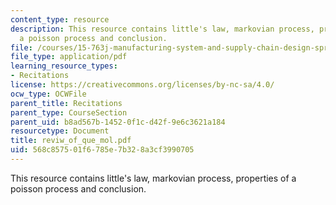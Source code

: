 ```yaml
---
content_type: resource
description: This resource contains little's law, markovian process, properties of
  a poisson process and conclusion.
file: /courses/15-763j-manufacturing-system-and-supply-chain-design-spring-2005/568c857501f6785e7b328a3cf3990705_reviw_of_que_mol.pdf
file_type: application/pdf
learning_resource_types:
- Recitations
license: https://creativecommons.org/licenses/by-nc-sa/4.0/
ocw_type: OCWFile
parent_title: Recitations
parent_type: CourseSection
parent_uid: b8ad567b-1452-0f1c-d42f-9e6c3621a184
resourcetype: Document
title: reviw_of_que_mol.pdf
uid: 568c8575-01f6-785e-7b32-8a3cf3990705
---
```

This resource contains little's law, markovian process, properties of a poisson process and conclusion.